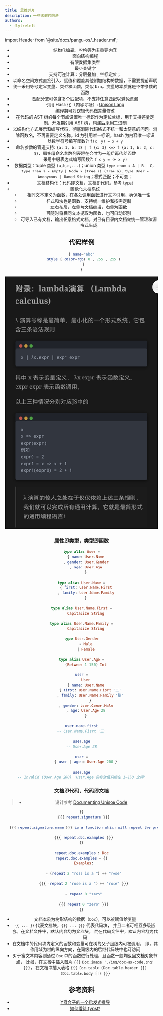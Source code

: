 ```yaml
---
title: 思维碎片
description: 一些零散的想法
authors:
  - flytreleft
---
```


import Header from '@site/docs/pangu-os/\_header.md';

<Header />

- 结构化编辑。空格等为非重要内容
- 面向结构编程
- 有限数据集类型
- 最少关键字
- 支持可逆计算：分层叠加；坐标定位；
- 以命名空间方式直接引入、赋值和覆盖其他附加结构的数据，不需要提前声明
- 统一采用等号定义变量、类型和函数，类似 Elm。变量的本质就是不带参数的函数
- 匹配分支可包含多个匹配项，不支持任意匹配以避免遗漏
- 引用 Hash 化（内容寻址）: [Unison Lang](https://www.unison-lang.org)
- 编译期可对逻辑代码做差量修改
- 在代码的 AST 树的每个节点设置唯一标识作为定位坐标，用于支持差量定制。开发期引用 AST 树，构建后采用二进制
- 以结构化方式展示和编写代码，彻底消除代码格式不统一和太随意的问题。消除函数名，不再需要定义名称。id 为引用唯一标识，hash 为内容唯一标识
- 以数学符号编写函数?: `f(x, y) = x + y`
- 命名参数的管道支持: `{a: 1, b: 2} | f {c: 3} <=> f {a: 1, b: 2, c: 3}`，即多组命名参数列表将在合并为一组后再传给函数
- 采用中缀表达式编写函数?: `f x y = (+ x y)`
- 数据类型：tuple 类型 `(a,b,c,...)`；union 类型 `type enum = A | B | C，type Tree a = Empty | Node a (Tree a) (Tree a)，type User = Anonymous | Named String`；模式匹配；不可变；
- 文档结构化：代码即文档，文档即代码。参考 [typst](https://github.com/typst/typst)
- 函数化文档系统
  - 相同文本定义为函数，在各处调用函数进行文本引用，确保唯一性
  - 样式和块也是函数，支持统一维护和按需定制
  - 左右布局，左侧为文档编辑，右侧为函数
  - 可随时将相同文本提取为函数，也可自动识别
  - 可导入已有文档，输出任意格式文档。对已有目录内文档做统一管理和源格式生成

## 代码样例

```elm
{ name="abc"
  style { color=rgb( 0 , 255 , 255 )
  }
}
```

![](./img/lambda-calculus.png)

### 属性即类型，类型即函数

```elm
type alias User =
    { name: User.Name
    , gender: User.Gender
    , age: User.Age
    }

type alias User.Name =
    { first: User.Name.First
    , family: User.Name.Family
    }

type alias User.Name.First =
    Capitalize String

type alias User.Name.Family =
    Capitalize String

type User.Gender
    = Male
    | Female

type alias User.Age =
    (Between 1 150) Int

user =
    User
    { name: User.Name
        { first: User.Name.Fisrt '三'
        , family: User.Name.Family '张'
        }
    , gender: User.Gener.Male
    , age: User.Age 28
    }

user.name.first
-- User.Name.Fisrt '三'

user.age
-- User.Age 28

user =
    { user | age = User.Age 200 }

user.age
-- Invalid (User.Age 200) 'User.Age 的有效值只能在 1~150 之间'
```

### 文档即代码，代码即文档

> - 设计参考 [Documenting Unison Code](https://www.unison-lang.org/docs/usage-topics/documentation/)

<!--
```elm
type Block =
  Document (List Block)
  | Section (List Block)
  | Paragraph (List Sentence)
  | Code Code
  | Picture Picture
  | Table Table
  | Graph Graph

type Sentence =
  List Text

type Text =
  Char
  | Blank Int
  | Word (List Char)
```
-->

```elm
{{
  {{{ repeat.signature }}}

  {{{ repeat.signature.name }}} is a function which will repeat the provided text a specified number of times.

  {{{ repeat.doc.examples }}}
}}

repeat.doc.examples : Doc
repeat.doc.examples = {{
  Examples:

  - (repeat 2 "rose is a ") ++ "rose"

  {{{ (repeat 2 "rose is a ") ++ "rose" }}}

  - repeat 0 "zero"

  {{{ repeat 0 "zero" }}}
}}
```

- 文档本质为树形结构的数据（`Doc`），可以被赋值给变量
- `{{ ... }}` 代表文档块，`{{{ ... }}}` 代表代码块，
  并且二者可相互多级嵌套。在文档文件中，默认内容均为文档块，
  而在代码文件中，默认内容均为代码
- 在文档中的代码块内定义的函数和变量可在树的父子层级内可被调用，
  即，其作用域为树的纵向方向，在同级内的后继代码块中也可访问
- 对于富文本内容则通过 `Doc` 中的函数进行处理，且函数一般均返回文档对象节点，
  比如，在文档中插入图片 `{{{ Doc.image './img/doc-as-code.png' }}}`，
  在文档中插入表格 `{{{ Doc.table (Doc.table.header []) (Doc.table.body []) }}}`

## 参考资料

- [Y组合子的一个启发式推导](https://zhuanlan.zhihu.com/p/547191928)
- [如何看待 typst?](https://www.zhihu.com/question/591143170/answer/3304601296)